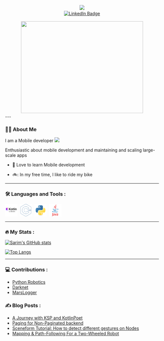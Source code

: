 <div id="header" align="center">
  <img src="https://media.giphy.com/media/UoLt6Tm8wlSnWGfSFs/giphy.gif" width="100"/>
  <div id="badges">
  <a href="https://www.linkedin.com/in/sarimmehdi550/">
    <img src="https://img.shields.io/badge/LinkedIn-blue?style=for-the-badge&logo=linkedin&logoColor=white" alt="LinkedIn Badge"/>
  </a>
  </div>
  <img src="https://komarev.com/ghpvc/?username=sarimmehdi&style=flat-square&color=blue" alt=""/>
</div>
<div align="center">
  <img src="https://media.giphy.com/media/2ikwIgNrmPZICNmRyX/giphy.gif" width="400" height="300"/>
</div>
---

### :man_technologist: About Me
I am a Mobile developer <img src="https://media.giphy.com/media/WUlplcMpOCEmTGBtBW/giphy.gif" width="30">

Enthusiastic about mobile development and maintaining and scaling large-scale apps

- :seedling: Love to learn Mobile development

- :bike:: In my free time, I like to ride my bike

---

### :hammer_and_wrench: Languages and Tools :
<div>
  <img src="https://github.com/devicons/devicon/blob/master/icons/kotlin/kotlin-original-wordmark.svg" title="Kotlin" alt="Kotlin" width="40" height="40"/>&nbsp;
  <img src="https://github.com/devicons/devicon/blob/master/icons/cplusplus/cplusplus-line.svg" title="C++" alt="C++" width="40" height="40"/>&nbsp;
  <img src="https://github.com/devicons/devicon/blob/master/icons/python/python-original.svg" title="Python" alt="Python" width="40" height="40"/>&nbsp;
  <img src="https://github.com/devicons/devicon/blob/master/icons/java/java-original-wordmark.svg" title="Java" alt="Java" width="40" height="40"/>&nbsp;
</div>

---

### :fire: My Stats :
[![Sarim's GitHub stats](https://github-readme-stats.vercel.app/api?username=sarimmehdi)](https://github.com/anuraghazra/github-readme-stats)

[![Top Langs](https://github-readme-stats.vercel.app/api/top-langs/?username=sarimmehdi)](https://github.com/anuraghazra/github-readme-stats)

---

### 💻 Contributions :
- [Python Robotics](https://github.com/AtsushiSakai/PythonRobotics/commits?author=sarimmehdi)
- [Darknet](https://github.com/AlexeyAB/darknet/commits?author=sarimmehdi)
- [MarsLogger](https://github.com/OSUPCVLab/marslogger_android/commits?author=sarimmehdi)

### :writing_hand: Blog Posts :
<!-- BLOG-POST-LIST:START -->
- [A Journey with KSP and KotlinPoet](https://medium.com/analytics-vidhya/a-journey-with-ksp-and-kotlinpoet-9eb8dd1333ac?source=rss-d7e00240d47------2)
- [Paging for Non-Paginated backend](https://medium.com/@sarim.mehdi.550/paging-for-non-paginated-backend-3aec3b48a4ee?source=rss-d7e00240d47------2)
- [Sceneform Tutorial: How to detect different gestures on Nodes](https://medium.com/@sarim.mehdi.550/sceneform-tutorial-how-to-detect-different-gestures-on-nodes-5dafb5709354?source=rss-d7e00240d47------2)
- [Mapping &amp; Path-Following For a Two-Wheeled Robot](https://medium.com/@sarim.mehdi.550/mapping-path-following-for-a-two-wheeled-robot-b8bd55214405?source=rss-d7e00240d47------2)
<!-- BLOG-POST-LIST:END -->

